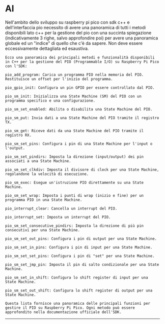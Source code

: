 # AI

Nell'ambito dello sviluppo su raspberry pi pico con sdk c++ e dell'interfaccia pio necessito di avere una panoramica di tutti i metodi disponibili lato c++ per la gestione del pio con una succinta spiegazione (indicativamente 3 righe, salvo approfondire poi) per avere una panoramica globale ed un "indice" di quello che c'è da sapere. Non deve essere eccessivamente dettagliata ed esaustiva.

    Ecco una panoramica dei principali metodi e funzionalità disponibili in C++ per la gestione del PIO (Programmable I/O) su Raspberry Pi Pico con l'SDK:

    pio_add_program: Carica un programma PIO nella memoria del PIO. Restituisce un offset per l'inizio del programma.

    pio_gpio_init: Configura un pin GPIO per essere controllato dal PIO.

    pio_sm_init: Inizializza una State Machine (SM) del PIO con un programma specifico e una configurazione.

    pio_sm_set_enabled: Abilita o disabilita una State Machine del PIO.

    pio_sm_put: Invia dati a una State Machine del PIO tramite il registro TX.

    pio_sm_get: Riceve dati da una State Machine del PIO tramite il registro RX.

    pio_sm_set_pins: Configura i pin di una State Machine per l'input o l'output.

    pio_sm_set_pindirs: Imposta la direzione (input/output) dei pin associati a una State Machine.

    pio_sm_set_clkdiv: Imposta il divisore di clock per una State Machine, regolandone la velocità di esecuzione.

    pio_sm_exec: Esegue un'istruzione PIO direttamente su una State Machine.

    pio_sm_set_wrap: Imposta i punti di wrap (inizio e fine) per un programma PIO in una State Machine.

    pio_interrupt_clear: Cancella un interrupt del PIO.

    pio_interrupt_set: Imposta un interrupt del PIO.

    pio_sm_set_consecutive_pindirs: Imposta la direzione di più pin consecutivi per una State Machine.

    pio_sm_set_out_pins: Configura i pin di output per una State Machine.

    pio_sm_set_in_pins: Configura i pin di input per una State Machine.

    pio_sm_set_set_pins: Configura i pin di "set" per una State Machine.

    pio_sm_set_jmp_pin: Imposta il pin di salto condizionale per una State Machine.

    pio_sm_set_in_shift: Configura lo shift register di input per una State Machine.

    pio_sm_set_out_shift: Configura lo shift register di output per una State Machine.

    Questa lista fornisce una panoramica delle principali funzioni per gestire il PIO su Raspberry Pi Pico. Ogni metodo può essere approfondito nella documentazione ufficiale dell'SDK.

---
